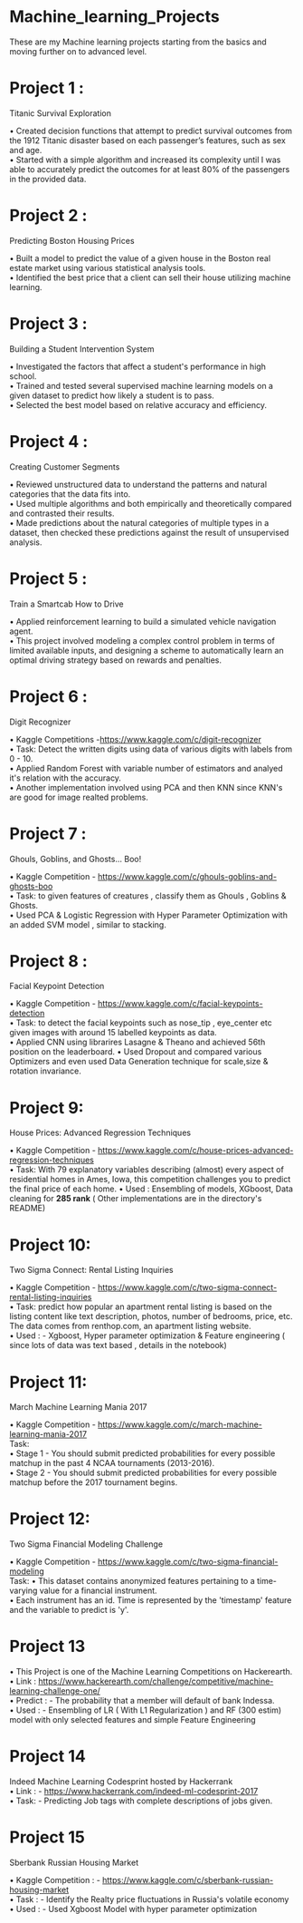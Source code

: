 # Machine_learning_Projects
These are my Machine learning projects starting from the basics and moving further on to advanced level.

# Project 1 :
 Titanic Survival Exploration
 
• Created decision functions that attempt to predict survival outcomes from the 1912 Titanic disaster based on each passenger’s features, such as sex and age.<br>• Started with a simple algorithm and increased its complexity until I was able to accurately predict the outcomes for at least 80% of the passengers in the provided data. 


# Project 2 :
 Predicting Boston Housing Prices

• Built a model to predict the value of a given house in the Boston real estate market using various statistical analysis tools.<br>• Identified the best price that a client can sell their house utilizing machine learning.

# Project 3 :
 Building a Student Intervention System

• Investigated the factors that affect a student's performance in high school.<br> • Trained and tested several supervised machine learning models on a given dataset to predict how likely a student is to pass. <br>• Selected the best model based on relative accuracy and efficiency.

# Project 4 :
Creating Customer Segments

• Reviewed unstructured data to understand the patterns and natural categories that the data fits into. <br>• Used multiple algorithms and both empirically and theoretically compared and contrasted their results.<br>• Made predictions about the natural categories of multiple types in a dataset, then checked these predictions against the result of unsupervised analysis.

# Project 5 :
 Train a Smartcab How to Drive

• Applied reinforcement learning to build a simulated vehicle navigation agent. <br>• This project involved modeling a complex control problem in terms of limited available inputs, and designing a scheme to automatically learn an optimal driving strategy based on rewards and penalties.

# Project 6 :
Digit Recognizer

• Kaggle Competitions -https://www.kaggle.com/c/digit-recognizer<br>
• Task: Detect the written digits using data of various digits with labels from 0 - 10.<br>
• Applied Random Forest with variable number of estimators and analyed it's relation with the accuracy. <br>
• Another implementation involved using PCA and then KNN since KNN's are good for image realted problems.

# Project 7 :
Ghouls, Goblins, and Ghosts... Boo!

• Kaggle Competition - https://www.kaggle.com/c/ghouls-goblins-and-ghosts-boo<br>
• Task: to given features of creatures , classify them as Ghouls , Goblins & Ghosts.<br>
• Used PCA & Logistic Regression with Hyper Parameter Optimization with an added SVM model , similar to stacking.

# Project 8 :
Facial Keypoint Detection

• Kaggle Competition - https://www.kaggle.com/c/facial-keypoints-detection<br>
• Task: to detect the facial keypoints such as nose_tip , eye_center etc given images with around 15 labelled keypoints as data.<br>
• Applied CNN using librarires Lasagne & Theano and achieved 56th position on the leaderboard.
• Used Dropout and compared various Optimizers and even used Data Generation technique for scale,size & rotation invariance.

# Project 9:
House Prices: Advanced Regression Techniques

• Kaggle Competition - https://www.kaggle.com/c/house-prices-advanced-regression-techniques<br>
• Task: With 79 explanatory variables describing (almost) every aspect of residential homes in Ames, Iowa, this competition challenges you to predict the final price of each home.
• Used : Ensembling of models, XGboost, Data cleaning for <b>285 rank</b> ( Other implementations are in the directory's README)

# Project 10:
Two Sigma Connect: Rental Listing Inquiries

• Kaggle Competition - https://www.kaggle.com/c/two-sigma-connect-rental-listing-inquiries<br>
• Task: predict how popular an apartment rental listing is based on the listing content like text description, photos, number of bedrooms, price, etc. The data comes from renthop.com, an apartment listing website.<br>
• Used : - Xgboost, Hyper parameter optimization & Feature engineering ( since lots of data was text based , details in the notebook)

# Project 11:
March Machine Learning Mania 2017

• Kaggle Competition - https://www.kaggle.com/c/march-machine-learning-mania-2017<br>
Task:<br>
• Stage 1 - You should submit predicted probabilities for every possible matchup in the past 4 NCAA tournaments (2013-2016).<br>
• Stage 2 - You should submit predicted probabilities for every possible matchup before the 2017 tournament begins.

# Project 12:
Two Sigma Financial Modeling Challenge

• Kaggle Competition - https://www.kaggle.com/c/two-sigma-financial-modeling<br>
Task:
• This dataset contains anonymized features pertaining to a time-varying value for a financial instrument.<br>• Each instrument has an id. Time is represented by the 'timestamp' feature and the variable to predict is 'y'.

# Project 13

• This Project is one of the Machine Learning Competitions on Hackerearth.<br>
• Link : https://www.hackerearth.com/challenge/competitive/machine-learning-challenge-one/ <br>
• Predict : - The probability that a member will default of bank Indessa.<br>
• Used : - Ensembling of LR ( With L1 Regularization ) and RF (300 estim) model with only selected features and simple Feature Engineering

# Project 14

Indeed Machine Learning Codesprint hosted by Hackerrank<br>
• Link : - https://www.hackerrank.com/indeed-ml-codesprint-2017<br>
• Task: - Predicting Job tags with complete descriptions of jobs given.

# Project 15

Sberbank Russian Housing Market<br>

• Kaggle Competition : - https://www.kaggle.com/c/sberbank-russian-housing-market<br>
• Task : - Identify the Realty price fluctuations in Russia's volatile economy<br>
• Used : - Used Xgboost Model with hyper parameter optimization
